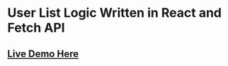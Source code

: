 # User List Logic Written in React and Fetch API
## [Live Demo Here](https://userlistfetch.netlify.app/)
